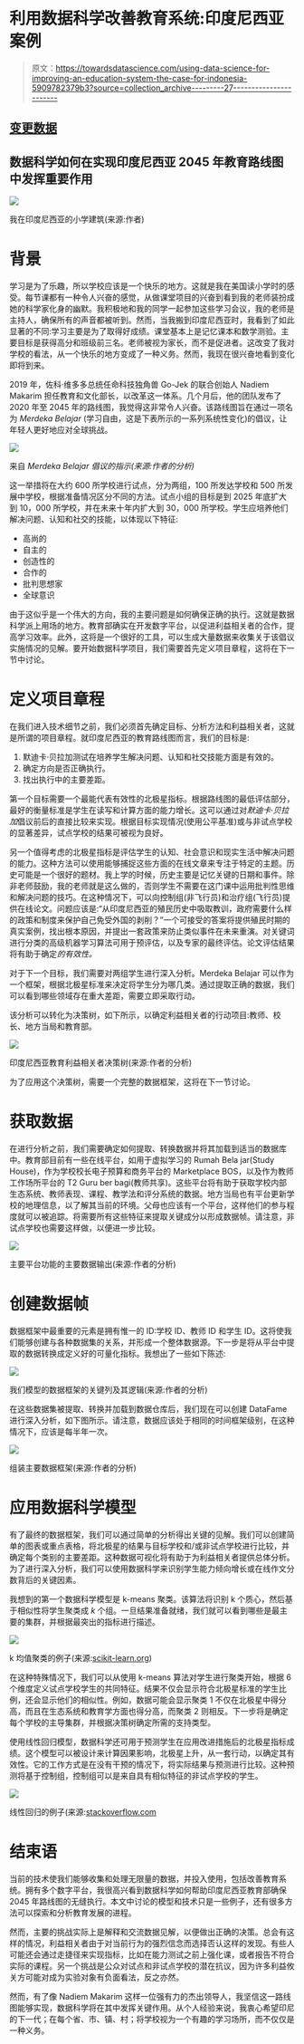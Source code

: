 # 利用数据科学改善教育系统:印度尼西亚案例

> 原文：<https://towardsdatascience.com/using-data-science-for-improving-an-education-system-the-case-for-indonesia-5909782379b3?source=collection_archive---------27----------------------->

## [变更数据](https://towardsdatascience.com/tagged/data-for-change)

## 数据科学如何在实现印度尼西亚 2045 年教育路线图中发挥重要作用

![](img/c57af231a7e2bc24d9db31fbfb6d3bd9.png)

我在印度尼西亚的小学建筑(来源:作者)

# 背景

学习是为了乐趣，所以学校应该是一个快乐的地方。这就是我在美国读小学时的感受。每节课都有一种令人兴奋的感觉，从做课堂项目的兴奋到看到我的老师装扮成她的科学家化身的幽默。我积极地和我的同学一起参加这些学习会议，我的老师是主持人，确保所有的声音都被听到。然而，当我搬到印度尼西亚时，我看到了如此显著的不同:学习主要是为了取得好成绩。课堂基本上是记忆课本和数学测验。主要目标是获得高分和班级前三名。老师被视为家长，而不是促进者。这改变了我对学校的看法，从一个快乐的地方变成了一种义务。然而，我现在很兴奋地看到变化即将到来。

2019 年，佐科·维多多总统任命科技独角兽 Go-Jek 的联合创始人 Nadiem Makarim 担任教育和文化部长，以改革这一体系。几个月后，他的团队发布了 2020 年至 2045 年的路线图，我觉得这非常令人兴奋。该路线图旨在通过一项名为 *Merdeka Belajar* (学习自由，这是下表所示的一系列系统性变化)的倡议，让年轻人更好地应对全球挑战。

![](img/2001d31efebccd5fc7d44a21e8caca91.png)

来自 *Merdeka Belajar 倡议的指示(来源:作者的分析)*

这一举措将在大约 600 所学校进行试点，分为两组，100 所发达学校和 500 所发展中学校，根据准备情况区分不同的方法。试点小组的目标是到 2025 年底扩大到 10，000 所学校，并在未来十年内扩大到 30，000 所学校。学生应培养他们解决问题、认知和社交的技能，以体现以下特征:

*   高尚的
*   自主的
*   创造性的
*   合作的
*   批判思想家
*   全球意识

由于这似乎是一个伟大的方向，我的主要问题是如何确保正确的执行。这就是数据科学派上用场的地方。教育部确实在开发数字平台，以促进利益相关者的合作，提高学习效率。此外，这将是一个很好的工具，可以生成大量数据来收集关于该倡议实施情况的见解。要开始数据科学项目，我们需要首先定义项目章程，这将在下一节中讨论。

# 定义项目章程

在我们进入技术细节之前，我们必须首先确定目标、分析方法和利益相关者，这就是所谓的项目章程。就印度尼西亚的教育路线图而言，我们的目标是:

1.  默迪卡·贝拉加测试在培养学生解决问题、认知和社交技能方面是有效的。
2.  确定方向是否正确执行。
3.  找出执行中的主要差距。

第一个目标需要一个最能代表有效性的北极星指标。根据路线图的最低评估部分，最好的衡量标准是学生在读写和计算方面的能力增长。这可以通过对*默迪卡·贝拉加*倡议前后的直接比较来实现。根据目标实现情况(使用公平基准)或与非试点学校的显著差异，试点学校的结果可被视为良好。

另一个值得考虑的北极星指标是评估学生的认知、社会意识和现实生活中解决问题的能力。这种方法可以使用能够捕捉这些方面的在线文章来专注于特定的主题。历史可能是一个很好的题材。我上学的时候，历史主要是记忆关键的日期和事件。除非老师鼓励，我的老师就是这么做的，否则学生不需要在这门课中运用批判性思维和解决问题的技巧。在这种情况下，可以向控制组(非飞行员)和治疗组(飞行员)提供在线论文。问题应该是:“从印度尼西亚的殖民历史中吸取教训，政府需要什么样的政策和制度来保护自己免受外国的剥削？”一个可接受的答案将提供殖民时期的真实案例，找出根本原因，并提出一套政策来防止类似事件在未来重演。对关键词进行分类的高级机器学习算法可用于预评估，以及专家的最终评估。论文评估结果将有助于确定*的有效性。*

对于下一个目标，我们需要对两组学生进行深入分析。Merdeka Belajar 可以作为一个框架，根据北极星标准来决定将学生分为哪几类。通过提取正确的数据，我们可以看到哪些领域存在重大差距，需要立即采取行动。

该分析可以转化为决策树，如下所示，以确定利益相关者的行动项目:教师、校长、地方当局和教育部。

![](img/3ac6da138841994d0160acd50a37165f.png)

印度尼西亚教育利益相关者决策树(来源:作者的分析)

为了应用这个决策树，需要一个完整的数据框架，这将在下一节讨论。

# 获取数据

在进行分析之前，我们需要确定如何提取、转换数据并将其加载到适当的数据库中。教育部目前有一些在线平台，如用于虚拟学习的 Rumah Bela jar(Study House)，作为学校校长电子预算和商务平台的 Marketplace BOS，以及作为教师工作场所平台的 T2 Guru ber bagi(教师共享)。这些平台将有助于获取学校内部生态系统、教师表现、课程、教学法和评分系统的数据。地方当局也有平台更新学校的地理信息，以了解其当前的环境。父母也应该有一个平台，这样他们的参与程度就可以被追踪。将需要所有这些特征来提取关键成分以形成数据帧。请注意，非试点学校也需要这样做，以便进一步比较。

![](img/b9ced8055b029f041b80040ab88e3172.png)

主要平台功能的主要数据输出(来源:作者的分析)

# 创建数据帧

数据框架中最重要的元素是拥有惟一的 ID:学校 ID、教师 ID 和学生 ID。这将使我们能够创建与各种数据集的关系，并形成一个整体数据源。下一步是将从平台中提取的数据转换成定义好的可量化指标。我想出了一些如下陈述:

![](img/b9d0eb733cfac4873b880b9eb9fc0fc2.png)

我们模型的数据框架的关键列及其逻辑(来源:作者的分析)

在这些数据集被提取、转换并加载到数据仓库后，我们现在可以创建 DataFame 进行深入分析，如下图所示。请注意，数据应该处于相同的时间框架级别，在这种情况下，应该是每半年一次。

![](img/e6385f3cb3b7c1112c737c519db2699d.png)

组装主要数据框架(来源:作者的分析)

# 应用数据科学模型

有了最终的数据框架，我们可以通过简单的分析得出关键的见解。我们可以创建简单的图表或重点表格，将北极星的结果与目标学校和/或非试点学校进行比较，并确定每个类别的主要差距。这种数据可视化将有助于为利益相关者提供总体分析。为了进行深入分析，我们可以使用数据科学来识别学生能力倾向增长或在线作文分数背后的关键因素。

我想到的第一个数据科学模型是 k-means 聚类。该算法将识别 k 个质心，然后基于相似性将学生聚类成 *k* 个组。一旦结果准备就绪，我们就可以看到哪些是最主要的集群，并根据最突出的指标进行描述。

![](img/5e7f00ea49d2c1e45e019f3374c8fb87.png)

k 均值聚类的例子(来源:[scikit-learn.org](https://scikit-learn.org/stable/auto_examples/cluster/plot_kmeans_assumptions.html#sphx-glr-auto-examples-cluster-plot-kmeans-assumptions-py))

在这种特殊情况下，我们可以从使用 k-means 算法对学生进行聚类开始，根据 6 个维度定义试点学校学生的共同特征。结果不仅会显示符合北极星标准的学生比例，还会显示他们的相似性。例如，数据可能会显示聚类 1 不仅在北极星中得分高，而且在生态系统和教育学方面也得分高，而聚类 2 则相反。下一步将是确定每个学校的主导集群，并根据决策树确定所需的支持类型。

使用线性回归模型，数据科学还可用于预测学生在应用改进措施后的北极星指标成绩。这个模型可以被设计来计算因果影响，北极星上升，从一套行动，以确定其有效性。它的工作方式是在没有干预的情况下，将实际结果与预测进行比较。这种预测将基于控制组，控制组可以是来自具有相似特征的非试点学校的学生。

![](img/397f73f571f32d4ee14ddd69534f75b6.png)

线性回归的例子(来源:[stackoverflow.com](https://stackoverflow.com/questions/19068862/how-to-overplot-a-line-on-a-scatter-plot-in-python)

# 结束语

当前的技术使我们能够收集和处理无限量的数据，并投入使用，包括改善教育系统。拥有多个数字平台，我很高兴看到数据科学如何帮助印度尼西亚教育部确保 2045 年路线图的无缝执行。本文中讨论的模型和技术只是一些例子，还有很多方法可以探索和分析教育发展的进程。

然而，主要的挑战实际上是解释和交流数据见解，以便做出正确的决策。总会有这样的情况，利益相关者由于对当前行为的强烈信念而选择否认这样的发现。有些人可能还会通过走捷径来实现指标，比如在能力测试之前上强化课，或者报告不符合实际的课程。另一个挑战是公众对试点和非试点学校的潜在抗议，因为许多利益攸关方可能对成为实验对象有负面看法，反之亦然。

然而，有了像 Nadiem Makarim 这样一位强有力的杰出领导人，我坚信这一路线图能够实现，数据科学将在其中发挥关键作用。从个人经验来说，我衷心希望印尼的下一代；在每个省、市、镇、村；将学校视为一个有趣的学习场所，而不仅仅是一种义务。